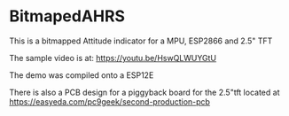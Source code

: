 # BitmapedAHRS
This is a bitmapped Attitude indicator for a MPU, ESP2866 and 2.5" TFT

The sample video is at: https://youtu.be/HswQLWUYGtU

The demo was compiled onto a ESP12E

There is also a PCB design for a piggyback board for the 2.5"tft located at
https://easyeda.com/pc9geek/second-production-pcb

